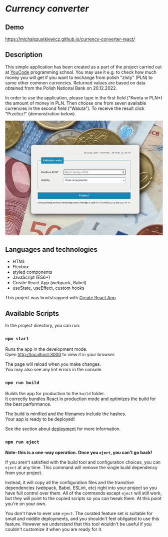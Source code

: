 # *Currency converter*

## Demo

https://michalszustkiewicz.github.io/currency-converter-react/

## Description

This simple application has been created as a part of the project carried out at [YouCode](https://youcode.pl/) programming school. You may use it e.g. to check how much money you will get if you want to exchange from polish "zloty" (PLN) to some other common currencies. Returned values are based on data obtained from the Polish National Bank on 20.12.2022.

In order to use the application, please type in the first field ("Kwota w PLN*) the amount of money in PLN. Then choose one from seven available currencies in the second field ("Waluta"). To receive the result click "Przelicz!" (demonstration below).

![action](public/images/currency.gif)

## Languages and technologies

- HTML
- Flexbox
- styled components
- JavaScript (ES6+)
- Create React App (webpack, Babel)
- useState, useEffect, custom hooks

This project was bootstrapped with [Create React App](https://github.com/facebook/create-react-app).

## Available Scripts

In the project directory, you can run:

### `npm start`

Runs the app in the development mode.\
Open [http://localhost:3000](http://localhost:3000) to view it in your browser.

The page will reload when you make changes.\
You may also see any lint errors in the console.

### `npm run build`

Builds the app for production to the `build` folder.\
It correctly bundles React in production mode and optimizes the build for the best performance.

The build is minified and the filenames include the hashes.\
Your app is ready to be deployed!

See the section about [deployment](https://facebook.github.io/create-react-app/docs/deployment) for more information.

### `npm run eject`

**Note: this is a one-way operation. Once you `eject`, you can't go back!**

If you aren't satisfied with the build tool and configuration choices, you can `eject` at any time. This command will remove the single build dependency from your project.

Instead, it will copy all the configuration files and the transitive dependencies (webpack, Babel, ESLint, etc) right into your project so you have full control over them. All of the commands except `eject` will still work, but they will point to the copied scripts so you can tweak them. At this point you're on your own.

You don't have to ever use `eject`. The curated feature set is suitable for small and middle deployments, and you shouldn't feel obligated to use this feature. However we understand that this tool wouldn't be useful if you couldn't customize it when you are ready for it.
